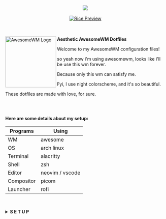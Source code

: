 <article class="markdown-body entry-content container-lg" itemprop="text">
<div align="center" dir="auto">
    <a target="_blank" rel="noopener noreferrer nofollow" href="https://camo.githubusercontent.com/89e05fa7a22bd16e985b9248f1eef40d8638a9a4e570a7eb9b11bbcad28c2b30/68747470733a2f2f617765736f6d65776d2e6f72672f696d616765732f617765736f6d652d6c6f676f2e737667"><img src="https://camo.githubusercontent.com/89e05fa7a22bd16e985b9248f1eef40d8638a9a4e570a7eb9b11bbcad28c2b30/68747470733a2f2f617765736f6d65776d2e6f72672f696d616765732f617765736f6d652d6c6f676f2e737667" data-canonical-src="https://awesomewm.org/images/awesome-logo.svg" style="max-width: 100%;"></a>
</div>
<br>
<div align="center" dir="auto">
    <a target="_blank" rel="noopener noreferrer" href="/Alpharivs/dotfiles/blob/main/.github/assets/awesome.png"><img src="/Alpharivs/dotfiles/raw/main/.github/assets/awesome.png" alt="Rice Preview" style="max-width: 100%;"></a>
</div>
<br>
<br>
<p dir="auto"><a href="https://awesomewm.org/" rel="nofollow"><img alt="AwesomeWM Logo" height="160" align="left" src="https://camo.githubusercontent.com/a682e524f55880d0f58f95cb6008a01b74493036b71cb121ac7112429400a0dc/68747470733a2f2f617765736f6d65776d2e6f72672f646f632f6170692f696d616765732f4155544f47454e5f7769626f785f6c6f676f5f6c6f676f5f616e645f6e616d652e737667" data-canonical-src="https://awesomewm.org/doc/api/images/AUTOGEN_wibox_logo_logo_and_name.svg" style="max-width: 100%;"></a>
<b>  Aesthetic AwesomeWM Dotfiles  </b></p>
<p dir="auto">Welcome to my AwesomeWM configuration files!</p>
<p dir="auto">so yeah now i'm using awesomewm, looks like i'll be use this wm forever.</p>
<p dir="auto">Because only this wm can satisfy me.</p>
<p dir="auto">Fyi, I use night colorscheme, and it's so beautiful.</p>
<p dir="auto">These dotfiles are made with love, for sure.</p>
<h2 dir="auto"></h2><br>
<p dir="auto"><strong>Here are some details about my setup:</strong></p>
<table>
<thead>
<tr>
<th>Programs</th>
<th>Using</th>
</tr>
</thead>
<tbody>
<tr>
<td>WM</td>
<td>awesome</td>
</tr>
<tr>
<td>OS</td>
<td>arch linux</td>
</tr>
<tr>
<td>Terminal</td>
<td>alacritty</td>
</tr>
<tr>
<td>Shell</td>
<td>zsh</td>
</tr>
<tr>
<td>Editor</td>
<td>neovim / vscode</td>
</tr>
<tr>
<td>Compositor</td>
<td>picom</td>
</tr>
<tr>
<td>Launcher</td>
<td>rofi</td>
</tr>
</tbody>
</table>
<h2 dir="auto"></h2><br>
<details>
<summary><strong>S E T U P</strong></summary>
<blockquote>
<p dir="auto">This is step-by-step how to install these dotfiles. Just <a href="https://en.wikipedia.org/wiki/RTFM" rel="nofollow">R.T.F.M</a>.</p>
</blockquote>
<ol dir="auto">
<li>
<p dir="auto">Install dependencies and enable services</p>
<ul dir="auto">
<li>Dependencies</li>
</ul>
<ul dir="auto">
<li>
<p dir="auto"><strong>Arch Linux</strong> (and all Arch-based distributions)</p>
<div class="snippet-clipboard-content notranslate position-relative overflow-auto"><pre class="notranslate"><code>*Assuming your AUR helper is* `yay`

```shell
yay -Sy awesome-git picom-git alacritty rofi todo-bin acpi acpid \
wireless_tools jq inotify-tools polkit-gnome xdotool xclip maim \
brightnessctl alsa-utils alsa-tools pulseaudio lm_sensors \
mpd mpc mpdris2 ncmpcpp playerctl --needed 
```
</code></pre><div class="zeroclipboard-container">
    <clipboard-copy aria-label="Copy" class="ClipboardButton btn btn-invisible js-clipboard-copy m-2 p-0 tooltipped-no-delay d-flex flex-justify-center flex-items-center" data-copy-feedback="Copied!" data-tooltip-direction="w" value="*Assuming your AUR helper is* `yay`

```shell
yay -Sy awesome-git picom-git alacritty rofi todo-bin acpi acpid \
wireless_tools jq inotify-tools polkit-gnome xdotool xclip maim \
brightnessctl alsa-utils alsa-tools pulseaudio lm_sensors \
mpd mpc mpdris2 ncmpcpp playerctl --needed 
```" tabindex="0" role="button">
      <svg aria-hidden="true" height="16" viewBox="0 0 16 16" version="1.1" width="16" data-view-component="true" class="octicon octicon-copy js-clipboard-copy-icon">
    <path d="M0 6.75C0 5.784.784 5 1.75 5h1.5a.75.75 0 0 1 0 1.5h-1.5a.25.25 0 0 0-.25.25v7.5c0 .138.112.25.25.25h7.5a.25.25 0 0 0 .25-.25v-1.5a.75.75 0 0 1 1.5 0v1.5A1.75 1.75 0 0 1 9.25 16h-7.5A1.75 1.75 0 0 1 0 14.25Z"></path><path d="M5 1.75C5 .784 5.784 0 6.75 0h7.5C15.216 0 16 .784 16 1.75v7.5A1.75 1.75 0 0 1 14.25 11h-7.5A1.75 1.75 0 0 1 5 9.25Zm1.75-.25a.25.25 0 0 0-.25.25v7.5c0 .138.112.25.25.25h7.5a.25.25 0 0 0 .25-.25v-7.5a.25.25 0 0 0-.25-.25Z"></path>
</svg>
      <svg aria-hidden="true" height="16" viewBox="0 0 16 16" version="1.1" width="16" data-view-component="true" class="octicon octicon-check js-clipboard-check-icon color-fg-success d-none">
    <path d="M13.78 4.22a.75.75 0 0 1 0 1.06l-7.25 7.25a.75.75 0 0 1-1.06 0L2.22 9.28a.751.751 0 0 1 .018-1.042.751.751 0 0 1 1.042-.018L6 10.94l6.72-6.72a.75.75 0 0 1 1.06 0Z"></path>
</svg>
    </clipboard-copy>
  </div></div>
</li>
</ul>
<ul dir="auto">
<li>
<p dir="auto">Services</p>
<div class="highlight highlight-source-shell notranslate position-relative overflow-auto" dir="auto"><pre><span class="pl-c"><span class="pl-c">#</span> For automatically launching mpd on login</span>
systemctl --user <span class="pl-c1">enable</span> mpd.service
systemctl --user start mpd.service

<span class="pl-c"><span class="pl-c">#</span> For charger plug/unplug events (if you have a battery)</span>
sudo systemctl <span class="pl-c1">enable</span> acpid.service
sudo systemctl start acpid.service</pre><div class="zeroclipboard-container">
    <clipboard-copy aria-label="Copy" class="ClipboardButton btn btn-invisible js-clipboard-copy m-2 p-0 tooltipped-no-delay d-flex flex-justify-center flex-items-center" data-copy-feedback="Copied!" data-tooltip-direction="w" value="# For automatically launching mpd on login
systemctl --user enable mpd.service
systemctl --user start mpd.service

# For charger plug/unplug events (if you have a battery)
sudo systemctl enable acpid.service
sudo systemctl start acpid.service" tabindex="0" role="button">
      <svg aria-hidden="true" height="16" viewBox="0 0 16 16" version="1.1" width="16" data-view-component="true" class="octicon octicon-copy js-clipboard-copy-icon">
    <path d="M0 6.75C0 5.784.784 5 1.75 5h1.5a.75.75 0 0 1 0 1.5h-1.5a.25.25 0 0 0-.25.25v7.5c0 .138.112.25.25.25h7.5a.25.25 0 0 0 .25-.25v-1.5a.75.75 0 0 1 1.5 0v1.5A1.75 1.75 0 0 1 9.25 16h-7.5A1.75 1.75 0 0 1 0 14.25Z"></path><path d="M5 1.75C5 .784 5.784 0 6.75 0h7.5C15.216 0 16 .784 16 1.75v7.5A1.75 1.75 0 0 1 14.25 11h-7.5A1.75 1.75 0 0 1 5 9.25Zm1.75-.25a.25.25 0 0 0-.25.25v7.5c0 .138.112.25.25.25h7.5a.25.25 0 0 0 .25-.25v-7.5a.25.25 0 0 0-.25-.25Z"></path>
</svg>
      <svg aria-hidden="true" height="16" viewBox="0 0 16 16" version="1.1" width="16" data-view-component="true" class="octicon octicon-check js-clipboard-check-icon color-fg-success d-none">
    <path d="M13.78 4.22a.75.75 0 0 1 0 1.06l-7.25 7.25a.75.75 0 0 1-1.06 0L2.22 9.28a.751.751 0 0 1 .018-1.042.751.751 0 0 1 1.042-.018L6 10.94l6.72-6.72a.75.75 0 0 1 1.06 0Z"></path>
</svg>
    </clipboard-copy>
  </div></div>
</li>
</ul>
</li>
<li>
<p dir="auto">Install needed fonts</p>
<p dir="auto">You will need to install a few fonts (mainly icon fonts) in order for text and icons to be rendered properly.</p>
<p dir="auto">Necessary fonts:</p>
<ul dir="auto">
<li><strong>Iosevka</strong>  - <a href="https://github.com/ryanoasis/nerd-fonts/">here</a></li>
<li><strong>Icomoon</strong>  - <a href="https://www.dropbox.com/s/hrkub2yo9iapljz/icomoon.zip?dl=0" rel="nofollow">here</a></li>
<li><strong>Material</strong> - <a href="https://github.com/google/material-design-icons">here</a></li>
</ul>
<p dir="auto">Once you download them and unpack them, place them into <code>~/.fonts</code> or <code>~/.local/share/fonts</code>.</p>
</li>
<li>
<p dir="auto">Install my AwesomeWM configuration files</p>
<blockquote>
<p dir="auto">Clone this repository</p>
</blockquote>
<div class="highlight highlight-source-shell notranslate position-relative overflow-auto" dir="auto"><pre>git clone https://github.com/rxyhn/dotfiles.git
<span class="pl-c1">cd</span> dotfiles</pre><div class="zeroclipboard-container">
    <clipboard-copy aria-label="Copy" class="ClipboardButton btn btn-invisible js-clipboard-copy m-2 p-0 tooltipped-no-delay d-flex flex-justify-center flex-items-center" data-copy-feedback="Copied!" data-tooltip-direction="w" value="git clone https://github.com/rxyhn/dotfiles.git
cd dotfiles" tabindex="0" role="button">
      <svg aria-hidden="true" height="16" viewBox="0 0 16 16" version="1.1" width="16" data-view-component="true" class="octicon octicon-copy js-clipboard-copy-icon">
    <path d="M0 6.75C0 5.784.784 5 1.75 5h1.5a.75.75 0 0 1 0 1.5h-1.5a.25.25 0 0 0-.25.25v7.5c0 .138.112.25.25.25h7.5a.25.25 0 0 0 .25-.25v-1.5a.75.75 0 0 1 1.5 0v1.5A1.75 1.75 0 0 1 9.25 16h-7.5A1.75 1.75 0 0 1 0 14.25Z"></path><path d="M5 1.75C5 .784 5.784 0 6.75 0h7.5C15.216 0 16 .784 16 1.75v7.5A1.75 1.75 0 0 1 14.25 11h-7.5A1.75 1.75 0 0 1 5 9.25Zm1.75-.25a.25.25 0 0 0-.25.25v7.5c0 .138.112.25.25.25h7.5a.25.25 0 0 0 .25-.25v-7.5a.25.25 0 0 0-.25-.25Z"></path>
</svg>
      <svg aria-hidden="true" height="16" viewBox="0 0 16 16" version="1.1" width="16" data-view-component="true" class="octicon octicon-check js-clipboard-check-icon color-fg-success d-none">
    <path d="M13.78 4.22a.75.75 0 0 1 0 1.06l-7.25 7.25a.75.75 0 0 1-1.06 0L2.22 9.28a.751.751 0 0 1 .018-1.042.751.751 0 0 1 1.042-.018L6 10.94l6.72-6.72a.75.75 0 0 1 1.06 0Z"></path>
</svg>
    </clipboard-copy>
  </div></div>
<blockquote>
<p dir="auto">Copy config and binaries files</p>
</blockquote>
<div class="highlight highlight-source-shell notranslate position-relative overflow-auto" dir="auto"><pre>cp -r config/<span class="pl-k">*</span> <span class="pl-k">~</span>/.config/
cp -r bin/<span class="pl-k">*</span> <span class="pl-k">~</span>/.local/bin/
cp -r misc/. <span class="pl-k">~</span>/</pre><div class="zeroclipboard-container">
    <clipboard-copy aria-label="Copy" class="ClipboardButton btn btn-invisible js-clipboard-copy m-2 p-0 tooltipped-no-delay d-flex flex-justify-center flex-items-center" data-copy-feedback="Copied!" data-tooltip-direction="w" value="cp -r config/* ~/.config/
cp -r bin/* ~/.local/bin/
cp -r misc/. ~/" tabindex="0" role="button">
      <svg aria-hidden="true" height="16" viewBox="0 0 16 16" version="1.1" width="16" data-view-component="true" class="octicon octicon-copy js-clipboard-copy-icon">
    <path d="M0 6.75C0 5.784.784 5 1.75 5h1.5a.75.75 0 0 1 0 1.5h-1.5a.25.25 0 0 0-.25.25v7.5c0 .138.112.25.25.25h7.5a.25.25 0 0 0 .25-.25v-1.5a.75.75 0 0 1 1.5 0v1.5A1.75 1.75 0 0 1 9.25 16h-7.5A1.75 1.75 0 0 1 0 14.25Z"></path><path d="M5 1.75C5 .784 5.784 0 6.75 0h7.5C15.216 0 16 .784 16 1.75v7.5A1.75 1.75 0 0 1 14.25 11h-7.5A1.75 1.75 0 0 1 5 9.25Zm1.75-.25a.25.25 0 0 0-.25.25v7.5c0 .138.112.25.25.25h7.5a.25.25 0 0 0 .25-.25v-7.5a.25.25 0 0 0-.25-.25Z"></path>
</svg>
      <svg aria-hidden="true" height="16" viewBox="0 0 16 16" version="1.1" width="16" data-view-component="true" class="octicon octicon-check js-clipboard-check-icon color-fg-success d-none">
    <path d="M13.78 4.22a.75.75 0 0 1 0 1.06l-7.25 7.25a.75.75 0 0 1-1.06 0L2.22 9.28a.751.751 0 0 1 .018-1.042.751.751 0 0 1 1.042-.018L6 10.94l6.72-6.72a.75.75 0 0 1 1.06 0Z"></path>
</svg>
    </clipboard-copy>
  </div></div>
<blockquote>
<p dir="auto">You have to add <code>TODO_PATH</code> in your env variable</p>
</blockquote>
<div class="highlight highlight-source-shell notranslate position-relative overflow-auto" dir="auto"><pre><span class="pl-k">export</span> TODO_PATH=<span class="pl-s"><span class="pl-pds">"</span>path/to/todo<span class="pl-pds">"</span></span></pre><div class="zeroclipboard-container">
    <clipboard-copy aria-label="Copy" class="ClipboardButton btn btn-invisible js-clipboard-copy m-2 p-0 tooltipped-no-delay d-flex flex-justify-center flex-items-center" data-copy-feedback="Copied!" data-tooltip-direction="w" value="export TODO_PATH=&quot;path/to/todo&quot;" tabindex="0" role="button">
      <svg aria-hidden="true" height="16" viewBox="0 0 16 16" version="1.1" width="16" data-view-component="true" class="octicon octicon-copy js-clipboard-copy-icon">
    <path d="M0 6.75C0 5.784.784 5 1.75 5h1.5a.75.75 0 0 1 0 1.5h-1.5a.25.25 0 0 0-.25.25v7.5c0 .138.112.25.25.25h7.5a.25.25 0 0 0 .25-.25v-1.5a.75.75 0 0 1 1.5 0v1.5A1.75 1.75 0 0 1 9.25 16h-7.5A1.75 1.75 0 0 1 0 14.25Z"></path><path d="M5 1.75C5 .784 5.784 0 6.75 0h7.5C15.216 0 16 .784 16 1.75v7.5A1.75 1.75 0 0 1 14.25 11h-7.5A1.75 1.75 0 0 1 5 9.25Zm1.75-.25a.25.25 0 0 0-.25.25v7.5c0 .138.112.25.25.25h7.5a.25.25 0 0 0 .25-.25v-7.5a.25.25 0 0 0-.25-.25Z"></path>
</svg>
      <svg aria-hidden="true" height="16" viewBox="0 0 16 16" version="1.1" width="16" data-view-component="true" class="octicon octicon-check js-clipboard-check-icon color-fg-success d-none">
    <path d="M13.78 4.22a.75.75 0 0 1 0 1.06l-7.25 7.25a.75.75 0 0 1-1.06 0L2.22 9.28a.751.751 0 0 1 .018-1.042.751.751 0 0 1 1.042-.018L6 10.94l6.72-6.72a.75.75 0 0 1 1.06 0Z"></path>
</svg>
    </clipboard-copy>
  </div></div>
</li>
<li>
<p dir="auto">Configure stuff</p>
<p dir="auto">The relevant files are inside your <code>~/.config/awesome</code> directory.</p>
<ul dir="auto">
<li>
<p dir="auto">User preferences and default applications</p>
<p dir="auto">In <code>rc.lua</code> there is a <em>Default Applications</em> section where user preferences and default applications are defined.
You should change those to your liking.</p>
<p dir="auto">Note: For the weather widgets to work, you will also need to create an account on <a href="https://openweathermap.org" rel="nofollow">openweathermap</a>, get your key, look for your city ID, and set <code>openweathermap_key</code> and <code>openweathermap_city_id</code> accordingly.</p>
</li>
</ul>
</li>
<li>
<p dir="auto">Lastly, log out from your current desktop session and log in into AwesomeWM.</p>
</li>
</ol>
</details>
<br>
<details>
<summary><strong>F E A T U R E S</strong></summary>
<p dir="auto"><b>These are the features included in my AwesomeWM setups!</b></p>
<ul dir="auto">
<li>Beautiful <code>colorscheme</code> ikr, named <code>night</code> and created by <a href="https://github.com/ner0z">ner0z</a></li>
<li>Aesthetic <code>Dashboard</code> ngl.</li>
<li>Custom mouse-friendly <code>ncmpcpp</code> UI with album art ofc.
<ul dir="auto">
<li>
<details>
 <summary>Preview</summary>
<p dir="auto"><em>this is so aesthetic isn't it?</em></p>
 <div align="left" dir="auto">
 <a target="_blank" rel="noopener noreferrer" href="/Alpharivs/dotfiles/blob/main/.github/assets/ncmpcpp.png"><img src="/Alpharivs/dotfiles/raw/main/.github/assets/ncmpcpp.png" width="500px" alt="ncmpcpp preview" style="max-width: 100%;"></a>
 </div>
 </details>
</li>
</ul>
</li>
<li><code>Word Clock Lockscreen</code> with PAM Integration
<ul dir="auto">
<li>
<details>
<p dir="auto"><em>A beautiful word clock is on the lockscreen!</em></p>
 <summary>Preview</summary>
 <div align="left" dir="auto">
 <a target="_blank" rel="noopener noreferrer" href="/Alpharivs/dotfiles/blob/main/.github/assets/lockscreen.png"><img src="/Alpharivs/dotfiles/raw/main/.github/assets/lockscreen.png" width="500px" alt="word clock lockscreen preview" style="max-width: 100%;"></a>
 </div>
 </details>
</li>
</ul>
</li>
<li>Notification Center</li>
<li>Control Panel</li>
<li>ToDo Reminder</li>
<li>Battery Indicator</li>
<li>PopUp Notifications</li>
<li>Applications Launcher</li>
<li>Some Tooltip Widget</li>
<li>Hardware Monitor</li>
</ul>
</details>
<br>
<details>
<summary><strong>K E Y B I N D S</strong></summary>
<p dir="auto">I use <kbd>super</kbd> AKA Windows key as my main modifier.
also with <kbd>alt, shift, and ctrl</kbd></p>
<p dir="auto"><strong>Keyboard</strong></p>
<table>
<thead>
<tr>
<th>Keybind</th>
<th>Action</th>
</tr>
</thead>
<tbody>
<tr>
<td><kbd>super + enter</kbd></td>
<td>Spawn terminal</td>
</tr>
<tr>
<td><kbd>super + w</kbd></td>
<td>Spawn web browser</td>
</tr>
<tr>
<td><kbd>super + x</kbd></td>
<td>Spawn color picker</td>
</tr>
<tr>
<td><kbd>super + f</kbd></td>
<td>Spawn file manager</td>
</tr>
<tr>
<td><kbd>super + d</kbd></td>
<td>Launch applications launcher</td>
</tr>
<tr>
<td><kbd>super + shift + d</kbd></td>
<td>Toggle dashboard</td>
</tr>
<tr>
<td><kbd>super + q</kbd></td>
<td>Close client</td>
</tr>
<tr>
<td><kbd>super + ctrl + l</kbd></td>
<td>Toggle lock screen</td>
</tr>
<tr>
<td><kbd>super + [1-0]</kbd></td>
<td>View tag AKA change workspace (for you i3/bsp folks)</td>
</tr>
<tr>
<td><kbd>super + shift + [1-0]</kbd></td>
<td>Move focused client to tag</td>
</tr>
<tr>
<td><kbd>super + space</kbd></td>
<td>Select next layout</td>
</tr>
<tr>
<td><kbd>super + s</kbd></td>
<td>Set tiling layout</td>
</tr>
<tr>
<td><kbd>super + shift + s</kbd></td>
<td>Set floating layout</td>
</tr>
<tr>
<td><kbd>super + c</kbd></td>
<td>Center floating client</td>
</tr>
<tr>
<td><kbd>super + [arrow keys]</kbd></td>
<td>Change focus by direction</td>
</tr>
<tr>
<td><kbd>super + shift + f</kbd></td>
<td>Toggle fullscreen</td>
</tr>
<tr>
<td><kbd>super + m</kbd></td>
<td>Toggle maximize</td>
</tr>
<tr>
<td><kbd>super + n</kbd></td>
<td>Minimize</td>
</tr>
<tr>
<td><kbd>ctrl + shift + n</kbd></td>
<td>Restore minimized</td>
</tr>
<tr>
<td><kbd>alt + tab</kbd></td>
<td>Window switcher</td>
</tr>
</tbody>
</table>
<br>
<p dir="auto"><strong>Mouse on the desktop</strong></p>
<table>
<thead>
<tr>
<th>Mousebind</th>
<th>Action</th>
</tr>
</thead>
<tbody>
<tr>
<td><code>left click</code></td>
<td>Dismiss all notifications</td>
</tr>
<tr>
<td><code>right click</code></td>
<td>App drawer</td>
</tr>
<tr>
<td><code>middle click</code></td>
<td>Toggle Dashboard</td>
</tr>
<tr>
<td><code>scroll up/down</code></td>
<td>Cycle through tags</td>
</tr>
</tbody>
</table>
<p dir="auto"><em>... And many many more! for more information check <code>awesome/configuration/keys.lua</code></em></p>
</details>
<h2 dir="auto"></h2><br>
<p dir="auto"><strong>Acknowledgements</strong></p>
<ul dir="auto">
<li>
<p dir="auto"><strong>Credits</strong></p>
<ul dir="auto">
<li><a href="https://github.com/ner0z">R</a></li>
</ul>
</li>
<li>
<p dir="auto"><strong>Special thanks to</strong></p>
<ul dir="auto">
<li><a href="https://github.com/ChocolateBread799">ChocolateBread799</a></li>
<li><a href="https://github.com/JavaCafe01">JavaCafe01</a></li>
</ul>
</li>
</ul>
<h2 dir="auto"></h2><br>
<p align="center" dir="auto"><a href="https://github.com/rxyhn/AwesomeWM-Dotfiles/blob/main/.github/LICENSE"><img src="https://camo.githubusercontent.com/c6ef007ff80d4d159e514aab518a96d2867a623ffcfd8639c2438c800fadd45f/68747470733a2f2f696d672e736869656c64732e696f2f7374617469632f76312e7376673f7374796c653d666c61742d737175617265266c6162656c3d4c6963656e7365266d6573736167653d47504c2d332e30266c6f676f436f6c6f723d656365666634266c6f676f3d67697468756226636f6c6f72413d30363131313526636f6c6f72423d363741464331" data-canonical-src="https://img.shields.io/static/v1.svg?style=flat-square&amp;label=License&amp;message=GPL-3.0&amp;logoColor=eceff4&amp;logo=github&amp;colorA=061115&amp;colorB=67AFC1" style="max-width: 100%;"></a></p>
</article>
